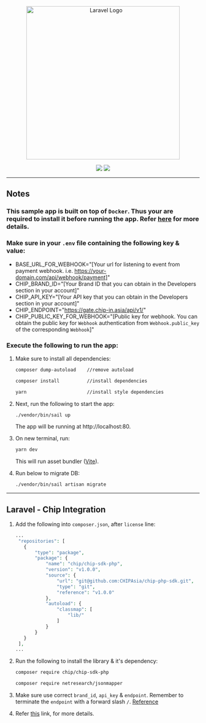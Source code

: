 <p align="center"><a href="https://laravel.com" target="_blank"><img src="https://raw.githubusercontent.com/laravel/art/master/logo-lockup/5%20SVG/2%20CMYK/1%20Full%20Color/laravel-logolockup-cmyk-red.svg" width="400" alt="Laravel Logo"></a></p>

<p align="center">
<img src="https://img.shields.io/badge/laravel-v9.19-blue"/>
<img src="https://img.shields.io/badge/license-MIT-green"/>
</p>

---

## Notes

### This sample app is built on top of `Docker`. Thus your are required to install it before running the app. Refer [here](https://laravel.com/docs/9.x/installation#getting-started-on-macos) for more details.

### Make sure in your `.env` file containing the following key & value:

- BASE_URL_FOR_WEBHOOK="[Your url for listening to event from payment webhook. i.e. https://your-domain.com/api/webhook/payment]"
- CHIP_BRAND_ID="[Your Brand ID that you can obtain in the Developers section in your account]"
- CHIP_API_KEY="[Your API key that you can obtain in the Developers section in your account]"
- CHIP_ENDPOINT="https://gate.chip-in.asia/api/v1/"
- CHIP_PUBLIC_KEY_FOR_WEBHOOK="[Public key for webhook. You can obtain the public key for `Webhook` authentication from `Webhook.public_key` of the corresponding `Webhook`]"

### Execute the following to run the app:

1. Make sure to install all dependencies:

   ```bash
   composer dump-autoload    //remove autoload

   composer install          //install dependencies

   yarn                      //install style dependencies
   ```

1. Next, run the following to start the app:

   ```bash
   ./vendor/bin/sail up
   ```

   The app will be running at http://localhost:80.

1. On new terminal, run:

   ```bash
   yarn dev
   ```

   This will run asset bundler ([Vite](https://laravel.com/docs/9.x/vite)).

1. Run below to migrate DB:
   ```bash
   ./vendor/bin/sail artisan migrate
   ```

---

## Laravel - Chip Integration

1. Add the following into `composer.json`, after `license` line:
   ```php
   ...
    "repositories": [
      {
          "type": "package",
          "package": {
              "name": "chip/chip-sdk-php",
              "version": "v1.0.0",
              "source": {
                  "url": "git@github.com:CHIPAsia/chip-php-sdk.git",
                  "type": "git",
                  "reference": "v1.0.0"
              },
              "autoload": {
                  "classmap": [
                      "lib/"
                  ]
              }
          }
      }
    ],
   ...
   ```
1. Run the following to install the library & it's dependency:

   ```bash
   composer require chip/chip-sdk-php

   composer require netresearch/jsonmapper
   ```

1. Make sure use correct `brand_id`, `api_key` & `endpoint`. Remember to terminate the `endpoint` with a forward slash `/`. [Reference](https://stackoverflow.com/a/30874624)

1. Refer [this](https://gate.chip-in.asia/apis/libraries/PHP) link, for more details.
